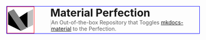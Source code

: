 <style>
 .container {
  display: flex;
  flex-wrap: wrap;
  width: 100%;     
  height: auto;
  align-items: flex-start;
  justify-content: flex-start;
  border: 1px solid blue;
 }

 .combined img {
  height: auto;
  width: 5em;
  max-height: 100%;
  max-width: calc(30% - 3em);    
  margin-right: 3em;
  object-fit: contain;
  border: 1px solid red;
 }

 .content {
  flex: 1;
 }

 @media screen and (min-width: 800px) {
  .combined img {
   max-width: none;
  }
 }

 .combined h1, blockquote {
  margin: 0;
  padding: 0;
 }
</style>

<div class="container combined">
  <img
    class="filtered"
    src="logo.png"
    alt="Material Perfection"
   />
  <div class="content">
    <h1>Material Perfection</h1>
    <blockquote>
    An Out-of-the-box Repository that Toggles <a href="https://github.com/squidfunk/mkdocs-material">mkdocs-material</a> to the Perfection.
  </blockquote>
  </div>
</div>

